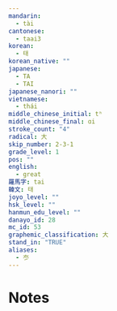 ```yaml
---
mandarin:
  - tài
cantonese:
  - taai3
korean:
  - 태
korean_native: ""
japanese:
  - TA
  - TAI
japanese_nanori: ""
vietnamese:
  - thái
middle_chinese_initial: tʰ
middle_chinese_final: ɑi
stroke_count: "4"
radical: 大
skip_number: 2-3-1
grade_level: 1
pos: ""
english:
  - great
羅馬字: tai
韓文: 태
joyo_level: ""
hsk_level: ""
hanmun_edu_level: ""
danayo_id: 28
mc_id: 53
graphemic_classification: 大
stand_in: "TRUE"
aliases:
  - 冭
---
```


# Notes
